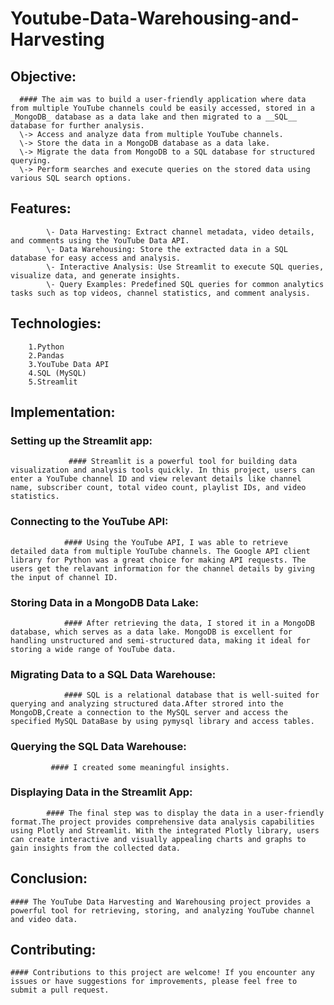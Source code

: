 # Youtube-Data-Warehousing-and-Harvesting 
## Objective:
      #### The aim was to build a user-friendly application where data from multiple YouTube channels could be easily accessed, stored in a _MongoDB_ database as a data lake and then migrated to a __SQL__ database for further analysis.
      \-> Access and analyze data from multiple YouTube channels.
      \-> Store the data in a MongoDB database as a data lake.
      \-> Migrate the data from MongoDB to a SQL database for structured querying.
      \-> Perform searches and execute queries on the stored data using various SQL search options.
			
## Features:
			\- Data Harvesting: Extract channel metadata, video details, and comments using the YouTube Data API.
			\- Data Warehousing: Store the extracted data in a SQL database for easy access and analysis.
			\- Interactive Analysis: Use Streamlit to execute SQL queries, visualize data, and generate insights.
			\- Query Examples: Predefined SQL queries for common analytics tasks such as top videos, channel statistics, and comment analysis.
	 
## Technologies:
		1.Python
		2.Pandas
		3.YouTube Data API
		4.SQL (MySQL)
		5.Streamlit

## Implementation:
### Setting up the Streamlit app:
				 #### Streamlit is a powerful tool for building data visualization and analysis tools quickly. In this project, users can enter a YouTube channel ID and view relevant details like channel name, subscriber count, total video count, playlist IDs, and video statistics.

### Connecting to the YouTube API:
				#### Using the YouTube API, I was able to retrieve detailed data from multiple YouTube channels. The Google API client library for Python was a great choice for making API requests. The users get the relavant information for the channel details by giving the input of channel ID.
		
### Storing Data in a MongoDB Data Lake:
				#### After retrieving the data, I stored it in a MongoDB database, which serves as a data lake. MongoDB is excellent for handling unstructured and semi-structured data, making it ideal for storing a wide range of YouTube data.

### Migrating Data to a SQL Data Warehouse:
				#### SQL is a relational database that is well-suited for querying and analyzing structured data.After strored into the MongoDB,Create a connection to the MySQL server and access the specified MySQL DataBase by using pymysql library and access tables.
	
### Querying the SQL Data Warehouse:
			 #### I created some meaningful insights.
		
### Displaying Data in the Streamlit App:
			#### The final step was to display the data in a user-friendly format.The project provides comprehensive data analysis capabilities using Plotly and Streamlit. With the integrated Plotly library, users can create interactive and visually appealing charts and graphs to gain insights from the collected data.

## Conclusion:
	#### The YouTube Data Harvesting and Warehousing project provides a powerful tool for retrieving, storing, and analyzing YouTube channel and video data.
		
## Contributing:
	#### Contributions to this project are welcome! If you encounter any issues or have suggestions for improvements, please feel free to submit a pull request.
      
